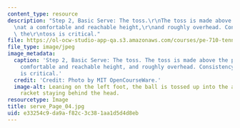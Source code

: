 ```yaml
---
content_type: resource
description: "Step 2, Basic Serve: The toss.\r\nThe toss is made above the player\r\
  \nat a comfortable and reachable height,\r\nand roughly overhead. Consistency in\
  \ the\r\ntoss is critical."
file: https://ol-ocw-studio-app-qa.s3.amazonaws.com/courses/pe-710-tennis-spring-2007/e33254c9da9af82c3c381aa1d5d4d8eb_serve_Page_04.jpg
file_type: image/jpeg
image_metadata:
  caption: 'Step 2, Basic Serve: The toss. The toss is made above the player at a
    comfortable and reachable height, and roughly overhead. Consistency in the toss
    is critical.'
  credit: 'Credit: Photo by MIT OpenCourseWare.'
  image-alt: Leaning on the left foot, the ball is tossed up into the air, with the
    racket staying behind the head.
resourcetype: Image
title: serve_Page_04.jpg
uid: e33254c9-da9a-f82c-3c38-1aa1d5d4d8eb
---
```

